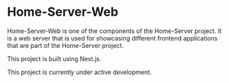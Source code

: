 # Home-Server-Web

Home-Server-Web is one of the components of the Home-Server project. It is a web server that is used for showcasing different frontend applications that are part of the Home-Server project.

This project is built using Next.js.

This project is currently under active development.
